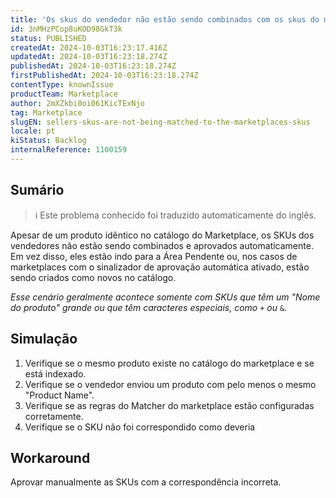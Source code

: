 ```yaml
---
title: 'Os skus do vendedor não estão sendo combinados com os skus do marketplace'
id: 3nMHzPCop8uKOD98GkT3k
status: PUBLISHED
createdAt: 2024-10-03T16:23:17.416Z
updatedAt: 2024-10-03T16:23:18.274Z
publishedAt: 2024-10-03T16:23:18.274Z
firstPublishedAt: 2024-10-03T16:23:18.274Z
contentType: knownIssue
productTeam: Marketplace
author: 2mXZkbi0oi061KicTExNjo
tag: Marketplace
slugEN: sellers-skus-are-not-being-matched-to-the-marketplaces-skus
locale: pt
kiStatus: Backlog
internalReference: 1100159
---
```


## Sumário

>ℹ️ Este problema conhecido foi traduzido automaticamente do inglês.


Apesar de um produto idêntico no catálogo do Marketplace, os SKUs dos vendedores não estão sendo combinados e aprovados automaticamente. Em vez disso, eles estão indo para a Área Pendente ou, nos casos de marketplaces com o sinalizador de aprovação automática ativado, estão sendo criados como novos no catálogo.

_Esse cenário geralmente acontece somente com SKUs que têm um "Nome do produto" grande ou que têm caracteres especiais, como_ `+` _ou_ `&`_._

## Simulação



1. Verifique se o mesmo produto existe no catálogo do marketplace e se está indexado.
2. Verifique se o vendedor enviou um produto com pelo menos o mesmo "Product Name".
3. Verifique se as regras do Matcher do marketplace estão configuradas corretamente.
4. Verifique se o SKU não foi correspondido como deveria

## Workaround


Aprovar manualmente as SKUs com a correspondência incorreta.





